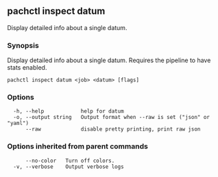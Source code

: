 ## pachctl inspect datum

Display detailed info about a single datum.

### Synopsis

Display detailed info about a single datum. Requires the pipeline to have stats enabled.

```
pachctl inspect datum <job> <datum> [flags]
```

### Options

```
  -h, --help            help for datum
  -o, --output string   Output format when --raw is set ("json" or "yaml")
      --raw             disable pretty printing, print raw json
```

### Options inherited from parent commands

```
      --no-color   Turn off colors.
  -v, --verbose    Output verbose logs
```

